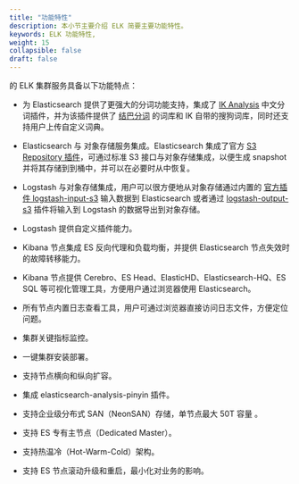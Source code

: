 ```yaml
---
title: "功能特性"
description: 本小节主要介绍 ELK 简要主要功能特性。 
keywords: ELK 功能特性, 
weight: 15
collapsible: false
draft: false
---
```


的 ELK 集群服务具备以下功能特点：

- 为 Elasticsearch 提供了更强大的分词功能支持，集成了 [IK Analysis](https://github.com/medcl/elasticsearch-analysis-ik) 中文分词插件，并为该插件提供了 [结巴分词](https://github.com/fxsjy/jieba/blob/master/jieba/dict.txt) 的词库和 IK 自带的搜狗词库，同时还支持用户上传自定义词典。

- Elasticsearch 与 对象存储服务集成。Elasticsearch 集成了官方 [S3 Repository 插件](https://www.elastic.co/guide/en/elasticsearch/plugins/6.7/repository-s3.html)，可通过标准 S3 接口与对象存储集成，以便生成 snapshot 并将其存储到到桶中，并可以在必要时从中恢复。

- Logstash 与对象存储集成，用户可以很方便地从对象存储通过内置的 [官方插件 logstash-input-s3](https://www.elastic.co/guide/en/logstash/6.7/plugins-inputs-s3.html) 输入数据到 Elasticsearch 或者通过 [logstash-output-s3](https://www.elastic.co/guide/en/logstash/6.7/plugins-outputs-s3.html) 插件将输入到 Logstash 的数据导出到对象存储。

- Logstash 提供自定义插件能力。

- Kibana 节点集成 ES 反向代理和负载均衡，并提供 Elasticsearch 节点失效时的故障转移能力。

- Kibana 节点提供 Cerebro、ES Head、ElasticHD、Elasticsearch-HQ、ES SQL 等可视化管理工具，方便用户通过浏览器使用 Elasticsearch。

- 所有节点内置日志查看工具，用户可通过浏览器直接访问日志文件，方便定位问题。

- 集群关键指标监控。

- 一键集群安装部署。

- 支持节点横向和纵向扩容。

- 集成 elasticsearch-analysis-pinyin 插件。

- 支持企业级分布式 SAN（NeonSAN）存储，单节点最大 50T 容量 。

- 支持 ES 专有主节点（Dedicated Master）。

- 支持热温冷（Hot-Warm-Cold）架构。

- 支持 ES 节点滚动升级和重启，最小化对业务的影响。
